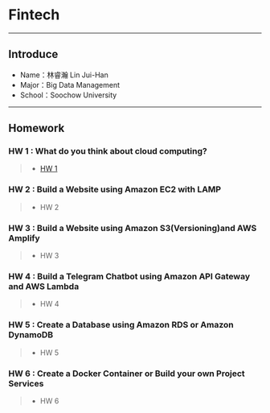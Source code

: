 # Fintech
---
## Introduce
* Name：林睿瀚 Lin Jui-Han
* Major：Big Data Management
* School：Soochow University
---
## Homework
### HW 1 : What do you think about cloud computing?
>* [HW 1](HW1/hw1.md)
### HW 2 : Build a Website using Amazon EC2 with LAMP
>* HW 2
### HW 3 : Build a Website using Amazon S3(Versioning)and AWS Amplify
>* HW 3
### HW 4 : Build a Telegram Chatbot using Amazon API Gateway and AWS Lambda
>* HW 4
### HW 5 : Create a Database using Amazon RDS or Amazon DynamoDB
>* HW 5
### HW 6 : Create a Docker Container or Build your own Project Services
>* HW 6
